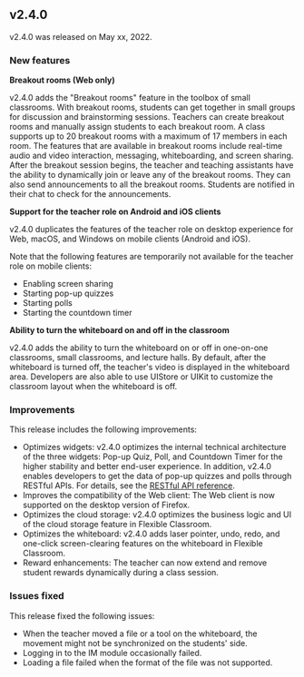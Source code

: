 ## v2.4.0

v2.4.0 was released on May xx, 2022.

### New features

**Breakout rooms (Web only)**

v2.4.0 adds the "Breakout rooms" feature in the toolbox of small classrooms. With breakout rooms, students can get together in small groups for discussion and brainstorming sessions. Teachers can create breakout rooms and manually assign students to each breakout room. A class supports up to 20 breakout rooms with a maximum of 17 members in each room. The features that are available in breakout rooms include real-time audio and video interaction, messaging, whiteboarding, and screen sharing. After the breakout session begins, the teacher and teaching assistants have the ability to dynamically join or leave any of the breakout rooms. They can also send announcements to all the breakout rooms. Students are notified in their chat to check for the announcements.

**Support for the teacher role on Android and iOS clients**

v2.4.0 duplicates the features of the teacher role on desktop experience for Web, macOS, and Windows on mobile clients (Android and iOS).

<div class="alert info">Note that the following features are temporarily not available for the teacher role on mobile clients:<ul><li>Enabling screen sharing</li><li>Starting pop-up quizzes</li><li>Starting polls</li><li>Starting the countdown timer</li></ul></div>

**Ability to turn the whiteboard on and off in the classroom**

v2.4.0 adds the ability to turn the whiteboard on or off in one-on-one classrooms, small classrooms, and lecture halls. By default, after the whiteboard is turned off, the teacher's video is displayed in the whiteboard area. Developers are also able to use UIStore or UIKit to customize the classroom layout when the whiteboard is off.

### Improvements

This release includes the following improvements:

- Optimizes widgets: v2.4.0 optimizes the internal technical architecture of the three widgets: Pop-up Quiz, Poll, and Countdown Timer for the higher stability and better end-user experience. In addition, v2.4.0 enables developers to get the data of pop-up quizzes and polls through RESTful APIs. For details, see the [RESTful API reference](/en/agora-class/agora_class_restful_api?platform=RESTful#get-data-for-pop-up-quizzes).
- Improves the compatibility of the Web client: The Web client is now supported on the desktop version of Firefox.
- Optimizes the cloud storage: v2.4.0 optimizes the business logic and UI of the cloud storage feature in Flexible Classroom.
- Optimizes the whiteboard: v2.4.0 adds laser pointer, undo, redo, and one-click screen-clearing features on the whiteboard in Flexible Classroom.
- Reward enhancements: The teacher can now extend and remove student rewards dynamically during a class session.

### Issues fixed

This release fixed the following issues:

- When the teacher moved a file or a tool on the whiteboard, the movement might not be synchronized on the students' side.
- Logging in to the IM module occasionally failed.
- Loading a file failed when the format of the file was not supported.